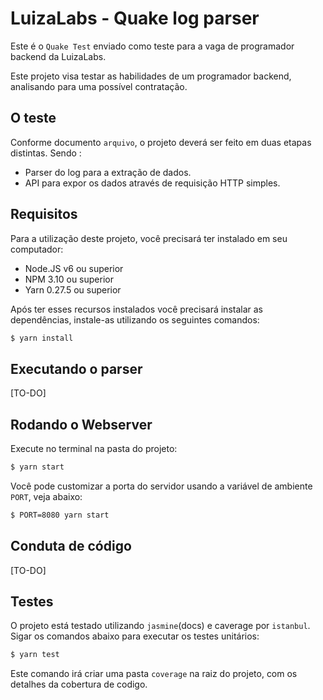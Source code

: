 LuizaLabs - Quake log parser
============================

Este é o `Quake Test` enviado como teste para a vaga de programador backend da LuizaLabs.

Este projeto visa testar as habilidades de um programador backend, analisando para uma possível contratação.


## O teste

Conforme documento `arquivo`, o projeto deverá ser feito em duas etapas distintas. Sendo :

- Parser do log para a extração de dados.
- API para expor os dados através de requisição HTTP simples.


## Requisitos

Para a utilização deste projeto, você precisará ter instalado em seu computador:

- Node.JS v6 ou superior
- NPM 3.10 ou superior
- Yarn 0.27.5 ou superior

Após ter esses recursos instalados você precisará instalar as dependências, instale-as utilizando os seguintes comandos:

```bash
$ yarn install
```


## Executando o parser

[TO-DO]


## Rodando o Webserver

Execute no terminal na pasta do projeto:

```bash
$ yarn start
```

Você pode customizar a porta do servidor usando a variável de ambiente `PORT`, veja abaixo:

```bash
$ PORT=8080 yarn start
```


## Conduta de código

[TO-DO]


## Testes

O projeto está testado utilizando `jasmine`(docs) e caverage por `istanbul`. Sigar os comandos abaixo para executar os testes unitários:

```bash
$ yarn test
```

Este comando irá criar uma pasta `coverage` na raiz do projeto, com os detalhes da cobertura de codigo.
